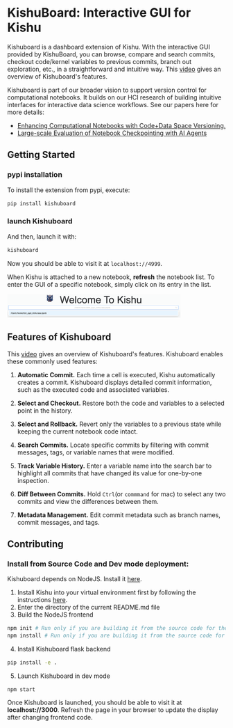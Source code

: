 # KishuBoard: Interactive GUI for Kishu
Kishuboard is a dashboard extension of Kishu. With the interactive GUI provided by KishuBoard, you can browse, compare and search commits, checkout code/kernel variables to previous commits, branch out exploration, etc., in a straightforward and intuitive way. This [video](https://youtu.be/2RnUnlYUVLc) gives an overview of Kishuboard's features.

Kishuboard is part of our broader vision to support version control for computational notebooks. It builds on our HCI research of building intuitive interfaces for interactive data science workflows. See our papers here for more details:
- [Enhancing Computational Notebooks with Code+Data Space Versioning.](https://arxiv.org/abs/2504.01367)
- [Large-scale Evaluation of Notebook Checkpointing with AI Agents](https://arxiv.org/abs/2504.01377)
## Getting Started
### pypi installation
To install the extension from pypi, execute:

```bash
pip install kishuboard
```

### launch Kishuboard
And then, launch it with:
```bash
kishuboard
```
Now you should be able to visit it at ``localhost://4999``.

When Kishu is attached to a new notebook, **refresh** the notebook list. To enter the GUI of a specific notebook, simply click on its entry in the list.

<img width="400" src="../docs/images/kishuboard_menu.png"/>

## Features of Kishuboard
This [video](https://youtu.be/2RnUnlYUVLc) gives an overview of Kishuboard's features. Kishuboard enables these commonly used features:

1. **Automatic Commit.**
Each time a cell is executed, Kishu automatically creates a commit. Kishuboard displays detailed commit information, such as the executed code and associated variables.

2. **Select and Checkout.**
Restore both the code and variables to a selected point in the history.

3. **Select and Rollback.**
Revert only the variables to a previous state while keeping the current notebook code intact.

4. **Search Commits.**
Locate specific commits by filtering with commit messages, tags, or variable names that were modified.

5. **Track Variable History.**
Enter a variable name into the search bar to highlight all commits that have changed its value for one-by-one inspection.

6. **Diff Between Commits.**
Hold ``Ctrl``(or ``commmand`` for mac) to select any two commits and view the differences between them.

7. **Metadata Management.**
Edit commit metadata such as branch names, commit messages, and tags.

## Contributing

### Install from Source Code and Dev mode deployment:
Kishuboard depends on NodeJS. Install it [here](https://nodejs.org/en/download/).

1. Install Kishu into your virtual environment first by following the instructions [here](README.md).
2. Enter the directory of the current README.md file
3. Build the NodeJS frontend
```bash
npm init # Run only if you are building it from the source code for the first time
npm install # Run only if you are building it from the source code for the first time
```
4. Install Kishuboard flask backend
```bash
pip install -e .
```
5. Launch Kishuboard in dev mode
```
npm start
```
Once Kishuboard is launched, you should be able to visit it at **localhost://3000**. Refresh the page in your browser to update the display after changing frontend code.